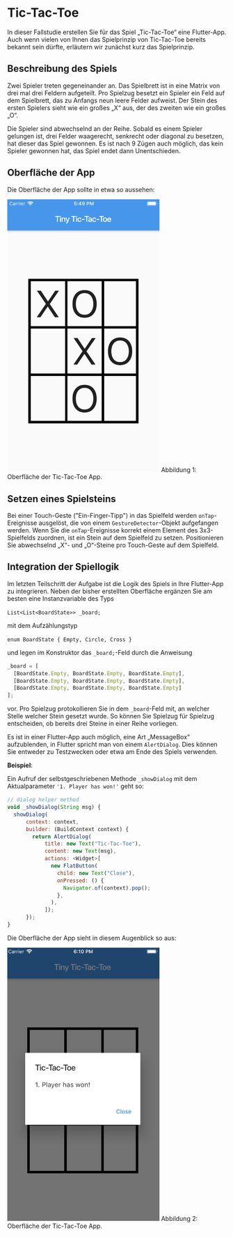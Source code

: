 # Tic-Tac-Toe

In dieser Fallstudie erstellen Sie für das Spiel „Tic-Tac-Toe“ eine Flutter-App. Auch wenn vielen von Ihnen das Spielprinzip von Tic-Tac-Toe bereits bekannt sein dürfte, erläutern wir zunächst kurz das Spielprinzip.

## Beschreibung des Spiels

Zwei Spieler treten gegeneinander an. Das Spielbrett ist in eine Matrix von drei mal drei Feldern aufgeteilt. Pro Spielzug besetzt ein Spieler ein Feld auf dem Spielbrett, das zu Anfangs neun leere Felder aufweist. Der Stein des ersten Spielers sieht wie ein großes „X“ aus, der des zweiten wie ein großes „O“.

Die Spieler sind abwechselnd an der Reihe. Sobald es einem Spieler gelungen ist, drei Felder waagerecht, senkrecht oder diagonal zu besetzen, hat dieser das Spiel gewonnen. Es ist nach 9 Zügen auch möglich, das kein Spieler gewonnen hat, das Spiel endet dann Unentschieden.

## Oberfläche der App

Die Oberfläche der App sollte in etwa so aussehen:

<img src='assets/TicTacToe_01.png' width='350'>
Abbildung 1: Oberfläche der Tic-Tac-Toe App.

## Setzen eines Spielsteins

Bei einer Touch-Geste ("Ein-Finger-Tipp") in das Spielfeld werden ``onTap``-Ereignisse ausgelöst,
die von einem ``GestureDetector``-Objekt aufgefangen werden. Wenn Sie die ``onTap``-Ereignisse korrekt einem Element des 3x3-Spielfelds zuordnen, ist ein Stein auf dem Spielfeld zu setzen. Positionieren Sie abwechselnd „X“- und „O“-Steine pro Touch-Geste auf dem Spielfeld.


## Integration der Spiellogik
Im letzten Teilschritt der Aufgabe ist die Logik des Spiels in Ihre Flutter-App zu integrieren. Neben der bisher erstellten Oberfläche ergänzen Sie am besten eine Instanzvariable des Typs

``List<List<BoardState>> _board;``

mit dem Aufzählungstyp

``enum BoardState { Empty, Circle, Cross }``

und legen im Konstruktor das ``_board;``-Feld durch die Anweisung

```javascript
_board = [
  [BoardState.Empty, BoardState.Empty, BoardState.Empty],
  [BoardState.Empty, BoardState.Empty, BoardState.Empty],
  [BoardState.Empty, BoardState.Empty, BoardState.Empty]
];
```

vor. Pro Spielzug protokollieren Sie in dem ``_board``-Feld mit, an welcher Stelle welcher Stein gesetzt wurde. So können Sie Spielzug für Spielzug entscheiden, ob bereits drei Steine in einer Reihe vorliegen.

Es ist in einer Flutter-App auch möglich, eine Art „MessageBox“ aufzublenden, in Flutter spricht man von einem ``AlertDialog``. Dies können Sie entweder zu Testzwecken oder etwa am Ende des Spiels verwenden.

**Beispiel**:

Ein Aufruf der selbstgeschriebenen Methode ``_showDialog`` mit dem Aktualparameter ``'1. Player has won!'`` geht so:

```javascript
// dialog helper method
void _showDialog(String msg) {
  showDialog(
      context: context,
      builder: (BuildContext context) {
        return AlertDialog(
            title: new Text("Tic-Tac-Toe"),
            content: new Text(msg),
            actions: <Widget>[
              new FlatButton(
                child: new Text("Close"),
                onPressed: () {
                  Navigator.of(context).pop();
                },
              ),
            ]);
      });
}
```

Die Oberfläche der App sieht in diesem Augenblick so aus:

<img src='assets/TicTacToe_02.png' width='350'>
Abbildung 2: Oberfläche der Tic-Tac-Toe App.
